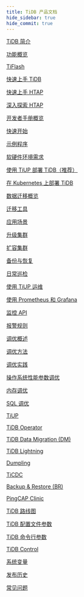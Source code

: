 ```yaml
---
title: TiDB 产品文档
hide_sidebar: true
hide_commit: true
---
```


<LearningPathContainer platform="tidb" title="TiDB" subTitle="TiDB 是 PingCAP 公司自主设计、研发的开源分布式关系型数据库。您可以在这里查看概念介绍、操作指南、应用开发、参考等产品文档。">

<LearningPath label="了解" icon="cloud1">

[TiDB 简介](https://docs.pingcap.com/zh/tidb/v7.6/overview)

[功能概览](https://docs.pingcap.com/zh/tidb/v7.6/basic-features)

[TiFlash](https://docs.pingcap.com/zh/tidb/v7.6/tiflash-overview)

</LearningPath>

<LearningPath label="试用" icon="cloud5">

[快速上手 TiDB](https://docs.pingcap.com/zh/tidb/v7.6/quick-start-with-tidb)

[快速上手 HTAP](https://docs.pingcap.com/zh/tidb/v7.6/quick-start-with-htap)

[深入探索 HTAP](https://docs.pingcap.com/zh/tidb/v7.6/explore-htap)

</LearningPath>

<LearningPath label="开发" icon="doc8">

[开发者手册概览](https://docs.pingcap.com/zh/tidb/v7.6/dev-guide-overview)

[快速开始](https://docs.pingcap.com/zh/tidb/v7.6/dev-guide-build-cluster-in-cloud)

[示例程序](https://docs.pingcap.com/zh/tidb/v7.6/dev-guide-sample-application-spring-boot)

</LearningPath>

<LearningPath label="部署" icon="deploy">

[软硬件环境需求](https://docs.pingcap.com/zh/tidb/v7.6/hardware-and-software-requirements)

[使用 TiUP 部署 TiDB（推荐）](https://docs.pingcap.com/zh/tidb/v7.6/production-deployment-using-tiup)

[在 Kubernetes 上部署 TiDB](https://docs.pingcap.com/zh/tidb-in-kubernetes/stable)

</LearningPath>

<LearningPath label="迁移" icon="cloud3">

[数据迁移概览](https://docs.pingcap.com/zh/tidb/v7.6/migration-overview)

[迁移工具](https://docs.pingcap.com/zh/tidb/v7.6/migration-tools)

[应用场景](https://docs.pingcap.com/zh/tidb/v7.6/migrate-aurora-to-tidb)

</LearningPath>

<LearningPath label="运维" icon="maintain">

[升级集群](https://docs.pingcap.com/zh/tidb/v7.6/upgrade-tidb-using-tiup)

[扩容集群](https://docs.pingcap.com/zh/tidb/v7.6/scale-tidb-using-tiup)

[备份与恢复](https://docs.pingcap.com/zh/tidb/v7.6/backup-and-restore-overview)

[日常巡检](https://docs.pingcap.com/zh/tidb/v7.6/daily-check)

[使用 TiUP 运维](https://docs.pingcap.com/zh/tidb/v7.6/maintain-tidb-using-tiup)

</LearningPath>

<LearningPath label="监控" icon="cloud6">

[使用 Prometheus 和 Grafana](https://docs.pingcap.com/zh/tidb/v7.6/tidb-monitoring-framework)

[监控 API](https://docs.pingcap.com/zh/tidb/v7.6/tidb-monitoring-api)

[报警规则](https://docs.pingcap.com/zh/tidb/v7.6/alert-rules)

</LearningPath>

<LearningPath label="调优" icon="tidb-cloud-tune">

[调优概述](https://docs.pingcap.com/zh/tidb/v7.6/performance-tuning-overview)

[调优方法](https://docs.pingcap.com/zh/tidb/v7.6/performance-tuning-methods)

[调优实践](https://docs.pingcap.com/zh/tidb/v7.6/performance-tuning-practices)

[操作系统性能参数调优](https://docs.pingcap.com/zh/tidb/v7.6/tune-operating-system)

[内存调优](https://docs.pingcap.com/zh/tidb/v7.6/configure-memory-usage)

[SQL 调优](https://docs.pingcap.com/zh/tidb/v7.6/sql-tuning-overview)

</LearningPath>

<LearningPath label="工具" icon="doc7">

[TiUP](https://docs.pingcap.com/zh/tidb/v7.6/tiup-overview)

[TiDB Operator](https://docs.pingcap.com/zh/tidb/v7.6/tidb-operator-overview)

[TiDB Data Migration (DM)](https://docs.pingcap.com/zh/tidb/v7.6/dm-overview)

[TiDB Lightning](https://docs.pingcap.com/zh/tidb/v7.6/tidb-lightning-overview)

[Dumpling](https://docs.pingcap.com/zh/tidb/v7.6/dumpling-overview)

[TiCDC](https://docs.pingcap.com/zh/tidb/v7.6/ticdc-overview)

[Backup & Restore (BR)](https://docs.pingcap.com/zh/tidb/v7.6/backup-and-restore-overview)

[PingCAP Clinic](https://docs.pingcap.com/zh/tidb/v7.6/clinic-introduction)

</LearningPath>

<LearningPath label="参考" icon="cloud-dev">

[TiDB 路线图](https://docs.pingcap.com/zh/tidb/dev/tidb-roadmap)

[TiDB 配置文件参数](https://docs.pingcap.com/zh/tidb/v7.6/tidb-configuration-file)

[TiDB 命令行参数](https://docs.pingcap.com/zh/tidb/v7.6/command-line-flags-for-tidb-configuration)

[TiDB Control](https://docs.pingcap.com/zh/tidb/v7.6/tidb-control)

[系统变量](https://docs.pingcap.com/zh/tidb/v7.6/system-variables)

[发布历史](https://docs.pingcap.com/zh/tidb/v7.6/release-notes)

[常见问题](https://docs.pingcap.com/zh/tidb/v7.6/faq-overview)

</LearningPath>

</LearningPathContainer>
